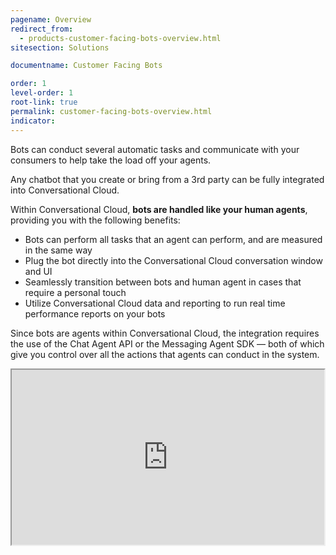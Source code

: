 ```yaml
---
pagename: Overview
redirect_from:
  - products-customer-facing-bots-overview.html
sitesection: Solutions

documentname: Customer Facing Bots

order: 1
level-order: 1
root-link: true
permalink: customer-facing-bots-overview.html
indicator:
---
```


Bots can conduct several automatic tasks and communicate with your consumers to help take the load off your agents.

Any chatbot that you create or bring from a 3rd party can be fully integrated into Conversational Cloud.

Within Conversational Cloud, **bots are handled like your human agents**, providing you with the following benefits:

* Bots can perform all tasks that an agent can perform, and are measured in the same way
* Plug the bot directly into the Conversational Cloud conversation window and UI
* Seamlessly transition between bots and human agent in cases that require a personal touch
* Utilize Conversational Cloud data and reporting to run real time performance reports on your bots

Since bots are agents within Conversational Cloud, the integration requires the use of the Chat Agent API or the Messaging Agent SDK — both of which give you control over all the actions that agents can conduct in the system.

<iframe src="https://players.brightcove.net/902047215001/default_default/index.html?videoId=5348329763001" height="280" width="500" allowfullscreen webkitallowfullscreen mozallowfullscreen></iframe>
